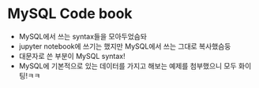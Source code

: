 # MySQL Code book
- MySQL에서 쓰는 syntax들을 모아두었슴돠
- jupyter notebook에 쓰기는 했지만 MySQL에서 쓰는 그대로 복사했슴둥
- 대문자로 쓴 부분이 MySQL syntax!
- MySQL에 기본적으로 있는 데이터를 가지고 해보는 예제를 첨부했으니 모두 화이팅!ㅋㅋ
